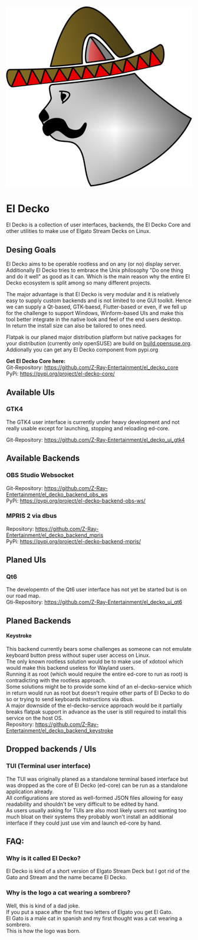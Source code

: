 ![](el_decko_logo.png)

# El Decko
El Decko is a collection of user interfaces, backends, the El Decko Core and other utilities to make use of Elgato Stream Decks on Linux.

## Desing Goals
El Decko aims to be operable rootless and on any (or no) display server.  
Additionally El Decko tries to embrace the Unix philosophy "Do one thing and do it well" as good as it can. Which is the main reason why the entire El Decko ecosystem is split among so many different projects.  

The major advantage is that El Decko is very modular and it is relatively easy to supply custom backends and is not limited to one GUI toolkit. Hence we can supply a Qt-based, GTK-baesd, Flutter-based or even, if we fell up for the challenge to support Windows, Winform-based UIs and make this tool better integrate in the native look and feel of the end users desktop.  
In return the install size can also be tailored to ones need.  

Flatpak is our planed major distribution platform but native packages for your distribution (currently only openSUSE) are build on [build.opensuse.org](https://build.opensuse.org/project/show/home:VortexAcherontic:ElDecko).  
Addionally you can get any El Decko component from pypi.org

**Get El Decko Core here:**  
Git-Repository: https://github.com/Z-Ray-Entertainment/el_decko_core  
PyPi: https://pypi.org/project/el-decko-core/  
 
## Available UIs
### GTK4
The GTK4 user interface is currently under heavy development and not really usable except for launching, stopping and reloading ed-core.  

Git-Repository: https://github.com/Z-Ray-Entertainment/el_decko_ui_gtk4

## Available Backends
### OBS Studio Websocket
Git-Repository: https://github.com/Z-Ray-Entertainment/el_decko_backend_obs_ws  
PyPi: https://pypi.org/project/el-decko-backend-obs-ws/  

### MPRIS 2 via dbus
Repository: https://github.com/Z-Ray-Entertainment/el_decko_backend_mpris  
PyPi: https://pypi.org/project/el-decko-backend-mpris/  
  
## Planed UIs
### Qt6
The developemtn of the Qt6 user interface has not yet be started but is on our road map.  
Gti-Repository: https://github.com/Z-Ray-Entertainment/el_decko_ui_qt6  

## Planed Backends
#### Keystroke
This backend currently bears some challenges as someone can not emulate keyboard button press without super user access on Linux.  
The only known rootless solution would be to make use of xdotool which would make this backend useless for Wayland users.  
Running it as root (which would require the entire ed-core to run as root) is contradicting with the rootless approach.  
Some solutions might be to provide some kind of an el-decko-service which in return would run as root but doesn't require other parts of El Decko to do so or trying to send keyboards instructions via dbus.  
A major downside of the el-decko-service approach would be it partially breaks flatpak support in advance as the user is still required to install this service on the host OS.  
Repository: https://github.com/Z-Ray-Entertainment/el_decko_backend_keystroke
  
## Dropped backends / UIs
### TUI (Terminal user interface)
The TUI was originally planed as a standalone terminal based interface but was dropped as the core of El Decko (ed-core) can be run as a standalone application already.  
All configurations are stored as well-formed JSON files allowing for easy readability and shouldn't be very difficult to be edited by hand.  
As users usually asking for TUIs are also most likely users not wanting too much bloat on their systems they probably won't install an additional interface if they could just use vim and launch ed-core by hand.

## FAQ:
### Why is it called El Decko?
El Decko is kind of a short version of Elgato Stream Deck but I got rid of the Gato and Stream and the name became El Decko.

### Why is the logo a cat wearing a sombrero?
Well, this is kind of a dad joke.  
If you put a space after the first two letters of Elgato you get El Gato.  
El Gato is a male cat in spanish and my first thought was a cat wearing a sombrero.  
This is how the logo was born.  
